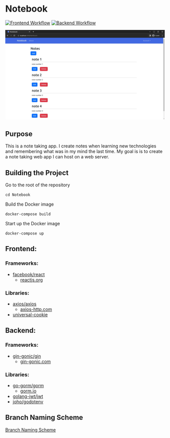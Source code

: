 # Notebook
[![Frontend Workflow](https://github.com/sagedemage/NotebookApp/actions/workflows/frontend.yml/badge.svg)](https://github.com/sagedemage/NotebookApp/actions/workflows/frontend.yml)
[![Backend Workflow](https://github.com/sagedemage/NotebookApp/actions/workflows/backend.yml/badge.svg)](https://github.com/sagedemage/NotebookApp/actions/workflows/backend.yml)

![](images/dashboard-page.webp)

## Purpose
This is a note taking app. I create notes when learning new technologies and 
remembering what was in my mind the last time. My goal is is to create a note taking web app 
I can host on a web server.

## Building the Project
Go to the root of the repository
```
cd Notebook
```

Build the Docker image
```
docker-compose build
```

Start up the Docker image
```
docker-compose up
```

## Frontend:
### Frameworks:
* [facebook/react](https://github.com/facebook/react/)
	* [reactjs.org](https://reactjs.org/)

### Libraries:
* [axios/axios](https://github.com/axios/axios)
	* [axios-http.com](https://axios-http.com/)
* [universal-cookie](https://github.com/reactivestack/cookies/tree/master/packages/universal-cookie)

## Backend:
### Frameworks:
* [gin-gonic/gin](https://github.com/gin-gonic/gin)
	* [gin-gonic.com](https://gin-gonic.com/)

### Libraries:
* [go-gorm/gorm](https://github.com/go-gorm/gorm)
	* [gorm.io](https://gorm.io/)
* [golang-jwt/jwt](https://github.com/golang-jwt/jwt)
* [joho/godotenv](https://github.com/joho/godotenv)

## Branch Naming Scheme
[Branch Naming Scheme](docs/branch_naming_scheme.md)


